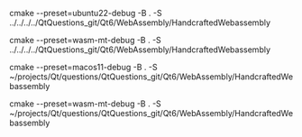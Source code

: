 cmake --preset=ubuntu22-debug -B . -S ../../../../QtQuestions_git/Qt6/WebAssembly/HandcraftedWebassembly

cmake --preset=wasm-mt-debug -B . -S ../../../../QtQuestions_git/Qt6/WebAssembly/HandcraftedWebassembly


cmake --preset=macos11-debug -B . -S ~/projects/Qt/questions/QtQuestions_git/Qt6/WebAssembly/HandcraftedWebassembly

cmake --preset=wasm-mt-debug -B . -S ~/projects/Qt/questions/QtQuestions_git/Qt6/WebAssembly/HandcraftedWebassembly
